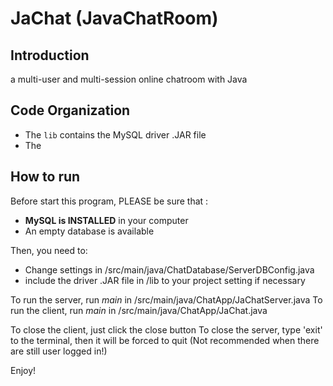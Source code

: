 # JaChat (JavaChatRoom)
## Introduction
a multi-user and multi-session online chatroom with Java

## Code Organization
- The ```lib``` contains the MySQL driver .JAR file
- The 



## How to run

Before start this program, PLEASE be sure that :

- **MySQL is INSTALLED** in your computer
- An empty database is available

Then, you need to:
- Change settings in /src/main/java/ChatDatabase/ServerDBConfig.java
- include the driver .JAR file in /lib to your project setting if necessary

To run the server, run *main* in /src/main/java/ChatApp/JaChatServer.java
To run the client, run *main* in /src/main/java/ChatApp/JaChat.java

To close the client, just click the close button
To close the server, type 'exit' to the terminal, then it will be forced to quit
    (Not recommended when there are still user logged in!)

Enjoy!